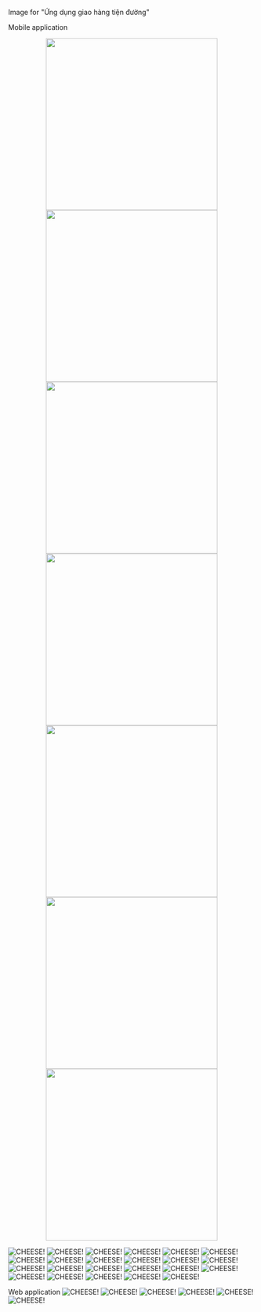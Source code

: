 Image for "Ứng dụng giao hàng tiện đường"

Mobile application

<p align="center">
  <img src="images/login.jpg" width="350">
  <img src="images/register.jpg" width="350">
    <img src="images/create_package1.jpg" width="350">
    <img src="images/create_package2.jpg" width="350">
    <img src="images/create_package3.jpg" width="350">
    <img src="images/create_package4.jpg" width="350">
    <img src="images/package_overview.jpg" width="350">
</p>

![CHEESE!](images/login.jpg)
![CHEESE!](images/register.jpg)
![CHEESE!](images/create_package1.jpg)
![CHEESE!](images/create_package2.jpg)
![CHEESE!](images/create_package3.jpg)
![CHEESE!](images/create_package4.jpg)
![CHEESE!](images/package_overview.jpg)
![CHEESE!](images/suggest_package.jpg)
![CHEESE!](images/suggest_confirm.jpg)
![CHEESE!](images/notification.jpg)
![CHEESE!](images/profile.jpg)
![CHEESE!](images/route_list.jpg)
![CHEESE!](images/create_route1.jpg)
![CHEESE!](images/transaction.jpg)
![CHEESE!](images/config_user.jpg)
![CHEESE!](images/map.jpg)
![CHEESE!](images/package_status.jpg)
![CHEESE!](images/qr_code.jpg)
![CHEESE!](images/rating.jpg)
![CHEESE!](images/review.jpg)
![CHEESE!](images/rating.jpg)
![CHEESE!](images/config_user.jpg)
![CHEESE!](images/money.jpg)

Web application
![CHEESE!](images/config_system.png)
![CHEESE!](images/create_package_fe.png)
![CHEESE!](images/create_route_fe.png)
![CHEESE!](images/rating_fe.png)
![CHEESE!](images/register_fe.png)
![CHEESE!](images/manage_package.png)
